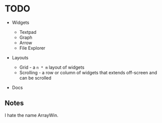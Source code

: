 TODO
====
* Widgets
    * Textpad
    * Graph
    * Arrow
    * File Explorer

* Layouts
    * Grid - a `n * m` layout of widgets
    * Scrolling - a row or column of widgets that extends off-screen and can be scrolled

* Docs

Notes
-----
I hate the name ArrayWin.
